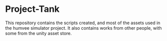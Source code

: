 # Project-Tank
 This repository contains the scripts created, and most of the assets used in the humvee simulator project.
 It also contains works from other people, with some from the unity asset store.
